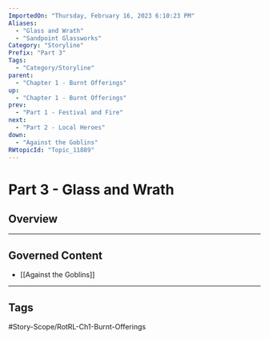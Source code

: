 ```yaml
---
ImportedOn: "Thursday, February 16, 2023 6:10:23 PM"
Aliases:
  - "Glass and Wrath"
  - "Sandpoint Glassworks"
Category: "Storyline"
Prefix: "Part 3"
Tags:
  - "Category/Storyline"
parent:
  - "Chapter 1 - Burnt Offerings"
up:
  - "Chapter 1 - Burnt Offerings"
prev:
  - "Part 1 - Festival and Fire"
next:
  - "Part 2 - Local Heroes"
down:
  - "Against the Goblins"
RWtopicId: "Topic_11889"
---
```

# Part 3 - Glass and Wrath
## Overview
---
## Governed Content
- [[Against the Goblins]]


---
## Tags
#Story-Scope/RotRL-Ch1-Burnt-Offerings


